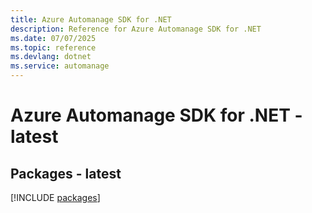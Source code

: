 ```yaml
---
title: Azure Automanage SDK for .NET
description: Reference for Azure Automanage SDK for .NET
ms.date: 07/07/2025
ms.topic: reference
ms.devlang: dotnet
ms.service: automanage
---
```

# Azure Automanage SDK for .NET - latest
## Packages - latest
[!INCLUDE [packages](automanage-index.md)]